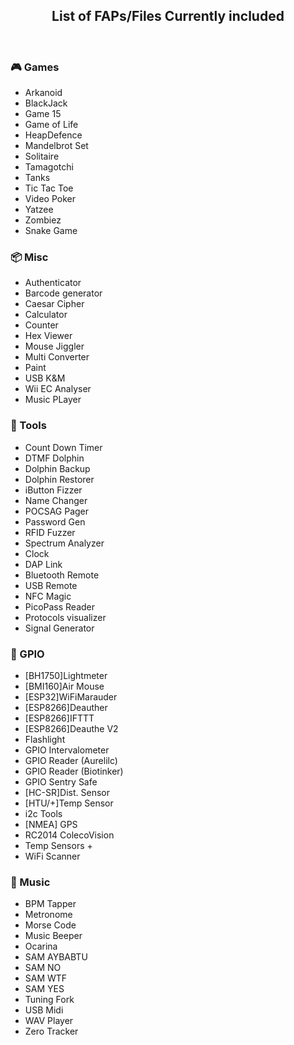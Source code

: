 <h2 align="center">List of FAPs/Files Currently included</h2>

<br>

### 🎮 Games
- Arkanoid
- BlackJack
- Game 15
- Game of Life
- HeapDefence
- Mandelbrot Set
- Solitaire
- Tamagotchi
- Tanks
- Tic Tac Toe
- Video Poker
- Yatzee
- Zombiez
- Snake Game

### 📦 Misc
- Authenticator
- Barcode generator
- Caesar Cipher
- Calculator
- Counter
- Hex Viewer
- Mouse Jiggler
- Multi Converter
- Paint
- USB K&M
- Wii EC Analyser
- Music PLayer

### 🔧 Tools
- Count Down Timer
- DTMF Dolphin
- Dolphin Backup
- Dolphin Restorer
- iButton Fizzer
- Name Changer
- POCSAG Pager
- Password Gen
- RFID Fuzzer
- Spectrum Analyzer
- Clock
- DAP Link
- Bluetooth Remote
- USB Remote
- NFC Magic
- PicoPass Reader
- Protocols visualizer
- Signal Generator

### 🔌 GPIO
- [BH1750]Lightmeter
- [BMI160]Air Mouse
- [ESP32]WiFiMarauder
- [ESP8266]Deauther
- [ESP8266]IFTTT
- [ESP8266]Deauthe V2
- Flashlight
- GPIO Intervalometer
- GPIO Reader (Aurelilc)
- GPIO Reader (Biotinker)
- GPIO Sentry Safe
- [HC-SR]Dist. Sensor
- [HTU/+]Temp Sensor
- i2c Tools
- [NMEA] GPS
- RC2014 ColecoVision
- Temp Sensors +
- WiFi Scanner

### 🎵 Music
- BPM Tapper
- Metronome
- Morse Code
- Music Beeper
- Ocarina
- SAM AYBABTU
- SAM NO
- SAM WTF
- SAM YES
- Tuning Fork
- USB Midi
- WAV Player
- Zero Tracker
